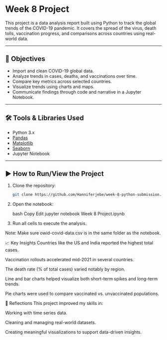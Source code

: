 # Week 8 Project

This project is a data analysis report built using Python to track the global trends of the COVID-19 pandemic. It covers the spread of the virus, death tolls, vaccination progress, and comparisons across countries using real-world data.

---

## 📌 Objectives

- Import and clean COVID-19 global data.
- Analyze trends in cases, deaths, and vaccinations over time.
- Compare key metrics across selected countries.
- Visualize trends using charts and maps.
- Communicate findings through code and narrative in a Jupyter Notebook.

---

## 🛠️ Tools & Libraries Used

- Python 3.x
- [Pandas](https://pandas.pydata.org/)
- [Matplotlib](https://matplotlib.org/)
- [Seaborn](https://seaborn.pydata.org/)
- Jupyter Notebook

---

## ▶️ How to Run/View the Project

1. Clone the repository:
   ```bash
   git clone https://github.com/Hanniferjebe/week-8-python-submission.git

2. Open the notebook:

   bash
   Copy
   Edit
   jupyter notebook Week 8 Project.ipynb

3. Run all cells to execute the analysis.

Note: Make sure owid-covid-data.csv is in the same folder as the notebook.


📈 Key Insights
Countries like the US and India reported the highest total cases.

Vaccination rollouts accelerated mid-2021 in several countries.

The death rate (% of total cases) varied notably by region.

Line and bar charts helped visualize both short-term spikes and long-term trends.

Pie charts were used to compare vaccinated vs. unvaccinated populations.



📌 Reflections
This project improved my skills in:

Working with time series data.

Cleaning and managing real-world datasets.

Creating meaningful visualizations to support data-driven insights.
